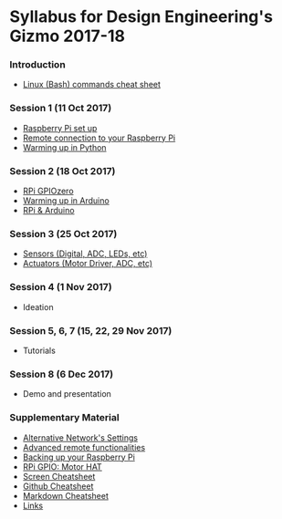 # Syllabus for Design Engineering's Gizmo 2017-18

### Introduction

* [Linux (Bash) commands cheat sheet](...)

### Session 1 (11 Oct 2017)

* [Raspberry Pi set up](...)
* [Remote connection to your Raspberry Pi](...)
* [Warming up in Python](...)

### Session 2 (18 Oct 2017)

* [RPi GPIOzero](...)
* [Warming up in Arduino](...)
* [RPi & Arduino](...)

### Session 3 (25 Oct 2017)

 * [Sensors (Digital, ADC, LEDs, etc)](...)
 * [Actuators (Motor Driver, ADC, etc)](...)

### Session 4 (1 Nov 2017)

* Ideation

### Session 5, 6, 7 (15, 22, 29 Nov 2017)

* Tutorials

### Session 8 (6 Dec 2017)

* Demo and presentation

### Supplementary Material

* [Alternative Network's Settings](../SupplementaryMaterial/Alternative_network_settings.md)
* [Advanced remote functionalities](../SupplementaryMaterial/Advanced_remote_functionalities.md)
* [Backing up your Raspberry Pi](../SupplementaryMaterial/Backing_up_RPi.md)
* [RPi GPIO: Motor HAT](../SupplementaryMaterial/RPi_GPIO_MotorHat.md)
* [Screen Cheatsheet](../SupplementaryMaterial/Screen_cheatsheet.md)
* [Github Cheatsheet](../SupplementaryMaterial/git-cheat-sheet-education.pdf)
* [Markdown Cheatsheet](../SupplementaryMaterial/Markdown-cheatsheet.md)
* [Links](../SupplementaryMaterial/Links)
